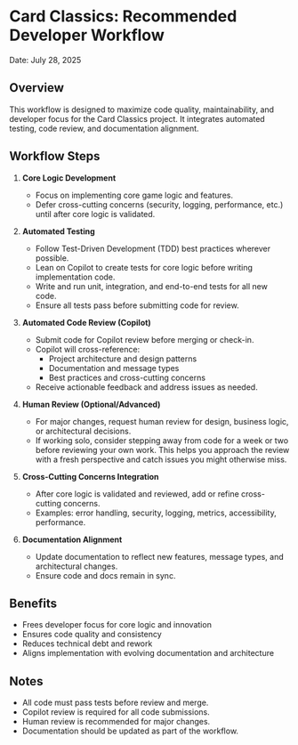 # Card Classics: Recommended Developer Workflow

Date: July 28, 2025

## Overview
This workflow is designed to maximize code quality, maintainability, and developer focus for the Card Classics project. It integrates automated testing, code review, and documentation alignment.

## Workflow Steps

1. **Core Logic Development**
   - Focus on implementing core game logic and features.
   - Defer cross-cutting concerns (security, logging, performance, etc.) until after core logic is validated.

2. **Automated Testing**
   - Follow Test-Driven Development (TDD) best practices wherever possible.
   - Lean on Copilot to create tests for core logic before writing implementation code.
   - Write and run unit, integration, and end-to-end tests for all new code.
   - Ensure all tests pass before submitting code for review.

3. **Automated Code Review (Copilot)**
   - Submit code for Copilot review before merging or check-in.
   - Copilot will cross-reference:
     - Project architecture and design patterns
     - Documentation and message types
     - Best practices and cross-cutting concerns
   - Receive actionable feedback and address issues as needed.

4. **Human Review (Optional/Advanced)**
   - For major changes, request human review for design, business logic, or architectural decisions.
   - If working solo, consider stepping away from code for a week or two before reviewing your own work. This helps you approach the review with a fresh perspective and catch issues you might otherwise miss.

5. **Cross-Cutting Concerns Integration**
   - After core logic is validated and reviewed, add or refine cross-cutting concerns.
   - Examples: error handling, security, logging, metrics, accessibility, performance.

6. **Documentation Alignment**
   - Update documentation to reflect new features, message types, and architectural changes.
   - Ensure code and docs remain in sync.

## Benefits
- Frees developer focus for core logic and innovation
- Ensures code quality and consistency
- Reduces technical debt and rework
- Aligns implementation with evolving documentation and architecture

## Notes
- All code must pass tests before review and merge.
- Copilot review is required for all code submissions.
- Human review is recommended for major changes.
- Documentation should be updated as part of the workflow.
